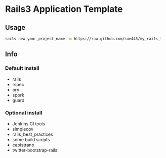 # Rails3 Application Template

## Usage
``` sh
rails new your_project_name -m https://raw.github.com/sue445/my_rails_template/master/template.rb
```

## Info
### Default install
* rails
* rspec
* pry
* spork
* guard

### Optional install
* Jenkins CI tools
 * simplecov
 * rails_best_practices
 * some build scripts
* capistrano
* twitter-bootstrap-rails

